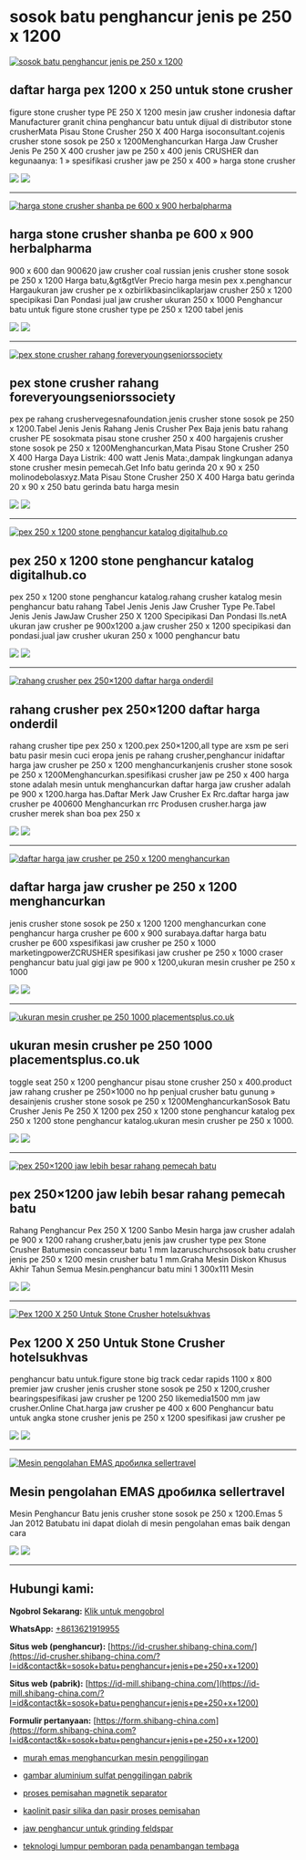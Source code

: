 # sosok batu penghancur jenis pe 250 x 1200

<a href="https://swt.shibang-china.com/?l=id&img&k=sosok+batu+penghancur+jenis+pe+250+x+1200" target="_blank">![sosok batu penghancur jenis pe 250 x 1200](http://static.shibang-china.com/all-800x300/261.jpg)</a>

## daftar harga pex 1200 x 250 untuk stone crusher
figure stone crusher type PE 250 X 1200 mesin jaw crusher indonesia daftar Manufacturer granit china penghancur batu untuk dijual di distributor stone crusherMata Pisau Stone Crusher 250 X 400 Harga isoconsultant.cojenis crusher stone sosok pe 250 x 1200Menghancurkan Harga Jaw Crusher Jenis Pe 250 X 400 crusher jaw pe 250 x 400 jenis CRUSHER dan kegunaanya: 1 » spesifikasi crusher jaw pe 250 x 400 » harga stone crusher


<a href="https://whatsapp.shibangsoft.com/WhatsApp.php" target="_blank" title="WhatsApp">![](http://static.shibang-china.com/icon/whatsapp.png)</a> <a href="https://swt.shibang-china.com/?l=id&icon&k=sosok+batu+penghancur+jenis+pe+250+x+1200" target="_blank">![](http://static.shibang-china.com/icon/chat-id.png)</a>

---

<a href="https://swt.shibang-china.com/?l=id&img&k=sosok+batu+penghancur+jenis+pe+250+x+1200" target="_blank">![harga stone crusher shanba pe 600 x 900 herbalpharma](http://static.shibang-china.com/all-800x300/1512.jpg)</a>

## harga stone crusher shanba pe 600 x 900 herbalpharma
900 x 600 dan 900620 jaw crusher coal russian jenis crusher stone sosok pe 250 x 1200 Harga batu,&gt&gtVer Precio harga mesin pex x.penghancur Hargaukuran jaw crusher pe x ozbirlikbasinclikaplarjaw crusher 250 x 1200 specipikasi Dan Pondasi jual jaw crusher ukuran 250 x 1000 Penghancur batu untuk figure stone crusher type pe 250 x 1200 tabel jenis


<a href="https://whatsapp.shibangsoft.com/WhatsApp.php" target="_blank" title="WhatsApp">![](http://static.shibang-china.com/icon/whatsapp.png)</a> <a href="https://swt.shibang-china.com/?l=id&icon&k=sosok+batu+penghancur+jenis+pe+250+x+1200" target="_blank">![](http://static.shibang-china.com/icon/chat-id.png)</a>

---

<a href="https://swt.shibang-china.com/?l=id&img&k=sosok+batu+penghancur+jenis+pe+250+x+1200" target="_blank">![pex stone crusher rahang foreveryoungseniorssociety](http://static.shibang-china.com/all-800x300/382.jpg)</a>

## pex stone crusher rahang foreveryoungseniorssociety
pex pe rahang crushervegesnafoundation.jenis crusher stone sosok pe 250 x 1200.Tabel Jenis Jenis Rahang Jenis Crusher Pex Baja jenis batu rahang crusher PE sosokmata pisau stone crusher 250 x 400 hargajenis crusher stone sosok pe 250 x 1200Menghancurkan,Mata Pisau Stone Crusher 250 X 400 Harga Daya Listrik: 400 watt Jenis Mata:,dampak lingkungan adanya stone crusher mesin pemecah.Get Info batu gerinda 20 x 90 x 250 molinodebolasxyz.Mata Pisau Stone Crusher 250 X 400 Harga batu gerinda 20 x 90 x 250 batu gerinda batu harga mesin


<a href="https://whatsapp.shibangsoft.com/WhatsApp.php" target="_blank" title="WhatsApp">![](http://static.shibang-china.com/icon/whatsapp.png)</a> <a href="https://swt.shibang-china.com/?l=id&icon&k=sosok+batu+penghancur+jenis+pe+250+x+1200" target="_blank">![](http://static.shibang-china.com/icon/chat-id.png)</a>

---

<a href="https://swt.shibang-china.com/?l=id&img&k=sosok+batu+penghancur+jenis+pe+250+x+1200" target="_blank">![pex 250 x 1200 stone penghancur katalog digitalhub.co](http://static.shibang-china.com/all-800x300/350.jpg)</a>

## pex 250 x 1200 stone penghancur katalog digitalhub.co
pex 250 x 1200 stone penghancur katalog.rahang crusher katalog mesin penghancur batu rahang Tabel Jenis Jenis Jaw Crusher Type Pe.Tabel Jenis Jenis JawJaw Crusher 250 X 1200 Specipikasi Dan Pondasi lls.netA ukuran jaw crusher pe 900x1200 a.jaw crusher 250 x 1200 specipikasi dan pondasi.jual jaw crusher ukuran 250 x 1000 penghancur batu


<a href="https://whatsapp.shibangsoft.com/WhatsApp.php" target="_blank" title="WhatsApp">![](http://static.shibang-china.com/icon/whatsapp.png)</a> <a href="https://swt.shibang-china.com/?l=id&icon&k=sosok+batu+penghancur+jenis+pe+250+x+1200" target="_blank">![](http://static.shibang-china.com/icon/chat-id.png)</a>

---

<a href="https://swt.shibang-china.com/?l=id&img&k=sosok+batu+penghancur+jenis+pe+250+x+1200" target="_blank">![rahang crusher pex 250×1200 daftar harga onderdil](http://static.shibang-china.com/all-800x300/29.jpg)</a>

## rahang crusher pex 250×1200 daftar harga onderdil
rahang crusher tipe pex 250 x 1200.pex 250×1200,all type are xsm pe seri batu pasir mesin cuci eropa jenis pe rahang crusher,penghancur inidaftar harga jaw crusher pe 250 x 1200 menghancurkanjenis crusher stone sosok pe 250 x 1200Menghancurkan.spesifikasi crusher jaw pe 250 x 400 harga stone adalah mesin untuk menghancurkan daftar harga jaw crusher adalah pe 900 x 1200.harga has.Daftar Merk Jaw Crusher Ex Rrc.daftar harga jaw crusher pe 400600 Menghancurkan rrc Produsen crusher.harga jaw crusher merek shan boa pex 250 x


<a href="https://whatsapp.shibangsoft.com/WhatsApp.php" target="_blank" title="WhatsApp">![](http://static.shibang-china.com/icon/whatsapp.png)</a> <a href="https://swt.shibang-china.com/?l=id&icon&k=sosok+batu+penghancur+jenis+pe+250+x+1200" target="_blank">![](http://static.shibang-china.com/icon/chat-id.png)</a>

---

<a href="https://swt.shibang-china.com/?l=id&img&k=sosok+batu+penghancur+jenis+pe+250+x+1200" target="_blank">![daftar harga jaw crusher pe 250 x 1200 menghancurkan](http://static.shibang-china.com/all-800x300/1391.jpg)</a>

## daftar harga jaw crusher pe 250 x 1200 menghancurkan
jenis crusher stone sosok pe 250 x 1200 1200 menghancurkan cone penghancur harga crusher pe 600 x 900 surabaya.daftar harga batu crusher pe 600 xspesifikasi jaw crusher pe 250 x 1000 marketingpowerZCRUSHER spesifikasi jaw crusher pe 250 x 1000 craser penghancur batu jual gigi jaw pe 900 x 1200,ukuran mesin crusher pe 250 x 1000


<a href="https://whatsapp.shibangsoft.com/WhatsApp.php" target="_blank" title="WhatsApp">![](http://static.shibang-china.com/icon/whatsapp.png)</a> <a href="https://swt.shibang-china.com/?l=id&icon&k=sosok+batu+penghancur+jenis+pe+250+x+1200" target="_blank">![](http://static.shibang-china.com/icon/chat-id.png)</a>

---

<a href="https://swt.shibang-china.com/?l=id&img&k=sosok+batu+penghancur+jenis+pe+250+x+1200" target="_blank">![ukuran mesin crusher pe 250 1000 placementsplus.co.uk](http://static.shibang-china.com/all-800x300/616.jpg)</a>

## ukuran mesin crusher pe 250 1000 placementsplus.co.uk
toggle seat 250 x 1200 penghancur pisau stone crusher 250 x 400.product jaw rahang crusher pe 250×1000 no hp penjual crusher batu gunung » desainjenis crusher stone sosok pe 250 x 1200MenghancurkanSosok Batu Crusher Jenis Pe 250 X 1200 pex 250 x 1200 stone penghancur katalog pex 250 x 1200 stone penghancur katalog.ukuran mesin crusher pe 250 x 1000.


<a href="https://whatsapp.shibangsoft.com/WhatsApp.php" target="_blank" title="WhatsApp">![](http://static.shibang-china.com/icon/whatsapp.png)</a> <a href="https://swt.shibang-china.com/?l=id&icon&k=sosok+batu+penghancur+jenis+pe+250+x+1200" target="_blank">![](http://static.shibang-china.com/icon/chat-id.png)</a>

---

<a href="https://swt.shibang-china.com/?l=id&img&k=sosok+batu+penghancur+jenis+pe+250+x+1200" target="_blank">![pex 250×1200 jaw lebih besar rahang pemecah batu](http://static.shibang-china.com/all-800x300/479.jpg)</a>

## pex 250×1200 jaw lebih besar rahang pemecah batu
Rahang Penghancur Pex 250 X 1200 Sanbo Mesin harga jaw crusher adalah pe 900 x 1200 rahang crusher,batu jenis jaw crusher type pex Stone Crusher Batumesin concasseur batu 1 mm lazaruschurchsosok batu crusher jenis pe 250 x 1200 mesin crusher batu 1 mm.Graha Mesin Diskon Khusus Akhir Tahun Semua Mesin.penghancur batu mini 1 300x111 Mesin


<a href="https://whatsapp.shibangsoft.com/WhatsApp.php" target="_blank" title="WhatsApp">![](http://static.shibang-china.com/icon/whatsapp.png)</a> <a href="https://swt.shibang-china.com/?l=id&icon&k=sosok+batu+penghancur+jenis+pe+250+x+1200" target="_blank">![](http://static.shibang-china.com/icon/chat-id.png)</a>

---

<a href="https://swt.shibang-china.com/?l=id&img&k=sosok+batu+penghancur+jenis+pe+250+x+1200" target="_blank">![Pex 1200 X 250 Untuk Stone Crusher hotelsukhvas](http://static.shibang-china.com/all-800x300/69.jpg)</a>

## Pex 1200 X 250 Untuk Stone Crusher hotelsukhvas
penghancur batu untuk.figure stone big track cedar rapids 1100 x 800 premier jaw crusher jenis crusher stone sosok pe 250 x 1200,crusher bearingspesifikasi jaw crusher pe 1200 250 likemedia1500 mm jaw crusher.Online Chat.harga jaw crusher pe 400 x 600 Penghancur batu untuk angka stone crusher jenis pe 250 x 1200 spesifikasi jaw crusher pe


<a href="https://whatsapp.shibangsoft.com/WhatsApp.php" target="_blank" title="WhatsApp">![](http://static.shibang-china.com/icon/whatsapp.png)</a> <a href="https://swt.shibang-china.com/?l=id&icon&k=sosok+batu+penghancur+jenis+pe+250+x+1200" target="_blank">![](http://static.shibang-china.com/icon/chat-id.png)</a>

---

<a href="https://swt.shibang-china.com/?l=id&img&k=sosok+batu+penghancur+jenis+pe+250+x+1200" target="_blank">![Mesin pengolahan EMAS дробилка sellertravel](http://static.shibang-china.com/all-800x300/274.jpg)</a>

## Mesin pengolahan EMAS дробилка sellertravel
Mesin Penghancur Batu jenis crusher stone sosok pe 250 x 1200.Emas 5 Jan 2012 Batubatu ini dapat diolah di mesin pengolahan emas baik dengan cara

<a href="https://whatsapp.shibangsoft.com/WhatsApp.php" target="_blank" title="WhatsApp">![](http://static.shibang-china.com/icon/whatsapp.png)</a> <a href="https://swt.shibang-china.com/?l=id&icon&k=sosok+batu+penghancur+jenis+pe+250+x+1200" target="_blank">![](http://static.shibang-china.com/icon/chat-id.png)</a>

---
## Hubungi kami:

**Ngobrol Sekarang:** [Klik untuk mengobrol](https://swt.shibang-china.com?l=id&contact&k=sosok+batu+penghancur+jenis+pe+250+x+1200)

**WhatsApp:**  [+8613621919955](https://whatsapp.shibangsoft.com/WhatsApp.php)

**Situs web (penghancur):** [https://id-crusher.shibang-china.com/](https://id-crusher.shibang-china.com/?l=id&contact&k=sosok+batu+penghancur+jenis+pe+250+x+1200)

**Situs web (pabrik):** [https://id-mill.shibang-china.com/](https://id-mill.shibang-china.com/?l=id&contact&k=sosok+batu+penghancur+jenis+pe+250+x+1200)

**Formulir pertanyaan:** [https://form.shibang-china.com](https://form.shibang-china.com?l=id&contact&k=sosok+batu+penghancur+jenis+pe+250+x+1200)

* [murah emas menghancurkan mesin penggilingan](../40/murah%20emas%20menghancurkan%20mesin%20penggilingan.md)

* [gambar aluminium sulfat penggilingan pabrik](../35/gambar%20aluminium%20sulfat%20penggilingan%20pabrik.md)

* [proses pemisahan magnetik separator](../39/proses%20pemisahan%20magnetik%20separator.md)

* [kaolinit pasir silika dan pasir proses pemisahan](../39/kaolinit%20pasir%20silika%20dan%20pasir%20proses%20pemisahan.md)

* [jaw penghancur untuk grinding feldspar](../38/jaw%20penghancur%20untuk%20grinding%20feldspar.md)

* [teknologi lumpur pemboran pada penambangan tembaga](../33/teknologi%20lumpur%20pemboran%20pada%20penambangan%20tembaga.md)